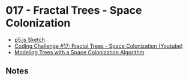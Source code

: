 # 017 - Fractal Trees - Space Colonization
* [p5.js Sketch](sketch.html)
* [Coding Challenge #17: Fractal Trees - Space Colonization (Youtube)](https://www.youtube.com/watch?v=kKT0v3qhIQY)
* [Modeling Trees with a Space Colonization Algorithm](http://algorithmicbotany.org/papers/colonization.egwnp2007.html)

## Notes
